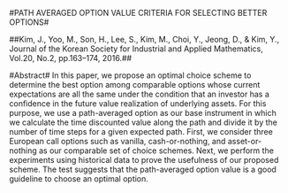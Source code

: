#PATH AVERAGED OPTION VALUE CRITERIA FOR SELECTING BETTER OPTIONS#

##Kim, J., Yoo, M., Son, H., Lee, S., Kim, M., Choi, Y., Jeong, D., & Kim, Y., Journal of the Korean Society for Industrial and Applied Mathematics, Vol.20, No.2, pp.163–174, 2016.##

#Abstract#
 In this paper, we propose an optimal choice scheme to determine the best option among comparable options whose current expectations are all the same under the condition that an investor has a confidence in the future value realization of underlying assets. For this purpose, we use a path-averaged option as our base instrument in which we calculate the time discounted value along the path and divide it by the number of time steps for a given expected path. First, we consider three European call options such as vanilla, cash-or-nothing, and asset-or-nothing as our comparable set of choice schemes. Next, we perform the experiments using historical data to prove the usefulness of our proposed scheme. The test suggests that the path-averaged option value is a good guideline to choose an optimal option.